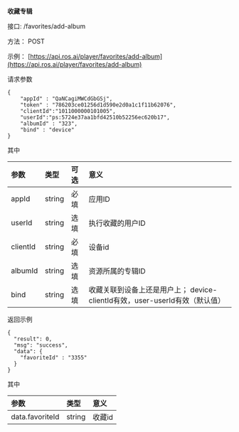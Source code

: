 **收藏专辑**

接口:  /favorites/add-album

方法： POST

示例： [https://api.ros.ai/player/favorites/add-album](https://api.ros.ai/player/favorites/add-album)

请求参数

```
{
    "appId" : "QaNCagiMWCdGbGSj",
    "token" : "786203ce01256d1d590e2d0a1c1f11b62076",
    "clientId":"1011000000101005",
    "userId":"ps:5724e37aa1bfd42510b52256ec620b17",
    "albumId" : "323",
    "bind" : "device"
}
```

其中

| 参数 | 类型 | 可选 | 意义 |
| :--- | :--- | :--- | :--- |
| appId | string | 必填 | 应用ID |
| userId | string | 选填 | 执行收藏的用户ID |
| clientId | string | 必填 | 设备id |
| albumId | string | 选填 | 资源所属的专辑ID |
| bind | string | 选填 | 收藏关联到设备上还是用户上； device-clientId有效，user-userId有效（默认值） |

返回示例

```
{
  "result": 0,
  "msg": "success",
  "data": {
    "favoriteId" : "3355"
  }
}
```

其中

| 参数 | 类型 | 意义 |
| :--- | :--- | :--- |
| data.favoriteId | string | 收藏id |



